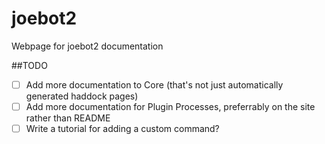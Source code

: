 joebot2
=======

Webpage for joebot2 documentation

##TODO
- [ ] Add more documentation to Core (that's not just automatically generated haddock pages)
- [ ] Add more documentation for Plugin Processes, preferrably on the site rather than README
- [ ] Write a tutorial for adding a custom command?
